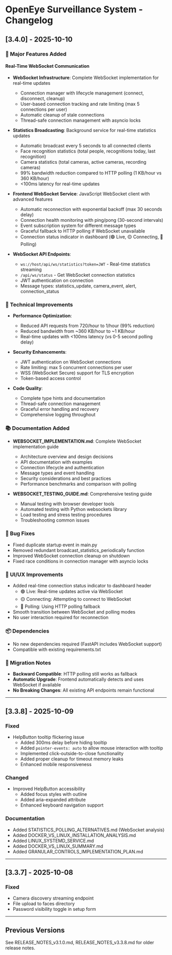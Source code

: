 # OpenEye Surveillance System - Changelog

## [3.4.0] - 2025-10-10

### 🚀 Major Features Added

#### Real-Time WebSocket Communication
- **WebSocket Infrastructure**: Complete WebSocket implementation for real-time updates
  - Connection manager with lifecycle management (connect, disconnect, cleanup)
  - User-based connection tracking and rate limiting (max 5 connections per user)
  - Automatic cleanup of stale connections
  - Thread-safe connection management with asyncio locks

- **Statistics Broadcasting**: Background service for real-time statistics updates
  - Automatic broadcast every 5 seconds to all connected clients
  - Face recognition statistics (total people, recognitions today, last recognition)
  - Camera statistics (total cameras, active cameras, recording cameras)
  - 99% bandwidth reduction compared to HTTP polling (1 KB/hour vs 360 KB/hour)
  - <100ms latency for real-time updates

- **Frontend WebSocket Service**: JavaScript WebSocket client with advanced features
  - Automatic reconnection with exponential backoff (max 30 seconds delay)
  - Connection health monitoring with ping/pong (30-second intervals)
  - Event subscription system for different message types
  - Graceful fallback to HTTP polling if WebSocket unavailable
  - Connection status indicator in dashboard (🟢 Live, 🟡 Connecting, 🔵 Polling)

- **WebSocket API Endpoints**:
  - `ws://host/api/ws/statistics?token=JWT` - Real-time statistics streaming
  - `/api/ws/status` - Get WebSocket connection statistics
  - JWT authentication on connection
  - Message types: statistics_update, camera_event, alert, connection_status

### 🔧 Technical Improvements

- **Performance Optimization**:
  - Reduced API requests from 720/hour to 1/hour (99% reduction)
  - Reduced bandwidth from ~360 KB/hour to ~1 KB/hour
  - Real-time updates with <100ms latency (vs 0-5 second polling delay)

- **Security Enhancements**:
  - JWT authentication on WebSocket connections
  - Rate limiting: max 5 concurrent connections per user
  - WSS (WebSocket Secure) support for TLS encryption
  - Token-based access control

- **Code Quality**:
  - Complete type hints and documentation
  - Thread-safe connection management
  - Graceful error handling and recovery
  - Comprehensive logging throughout

### 📚 Documentation Added

- **WEBSOCKET_IMPLEMENTATION.md**: Complete WebSocket implementation guide
  - Architecture overview and design decisions
  - API documentation with examples
  - Connection lifecycle and authentication
  - Message types and event handling
  - Security considerations and best practices
  - Performance benchmarks and comparison with polling

- **WEBSOCKET_TESTING_GUIDE.md**: Comprehensive testing guide
  - Manual testing with browser developer tools
  - Automated testing with Python websockets library
  - Load testing and stress testing procedures
  - Troubleshooting common issues

### 🐛 Bug Fixes

- Fixed duplicate startup event in main.py
- Removed redundant broadcast_statistics_periodically function
- Improved WebSocket connection cleanup on shutdown
- Fixed race conditions in connection manager with asyncio locks

### 🎨 UI/UX Improvements

- Added real-time connection status indicator to dashboard header
  - 🟢 Live: Real-time updates active via WebSocket
  - 🟡 Connecting: Attempting to connect to WebSocket
  - 🔵 Polling: Using HTTP polling fallback
- Smooth transition between WebSocket and polling modes
- No user interaction required for reconnection

### 📦 Dependencies

- No new dependencies required (FastAPI includes WebSocket support)
- Compatible with existing requirements.txt

### 🔄 Migration Notes

- **Backward Compatible**: HTTP polling still works as fallback
- **Automatic Upgrade**: Frontend automatically detects and uses WebSocket if available
- **No Breaking Changes**: All existing API endpoints remain functional

---

## [3.3.8] - 2025-10-09

### Fixed
- HelpButton tooltip flickering issue
  - Added 300ms delay before hiding tooltip
  - Added `pointer-events: auto` to allow mouse interaction with tooltip
  - Implemented click-outside-to-close functionality
  - Added proper cleanup for timeout memory leaks
  - Enhanced mobile responsiveness

### Changed
- Improved HelpButton accessibility
  - Added focus styles with outline
  - Added aria-expanded attribute
  - Enhanced keyboard navigation support

### Documentation
- Added STATISTICS_POLLING_ALTERNATIVES.md (WebSocket analysis)
- Added DOCKER_VS_LINUX_INSTALLATION_ANALYSIS.md
- Added LINUX_SYSTEMD_SERVICE.md
- Added DOCKER_VS_LINUX_SUMMARY.md
- Added GRANULAR_CONTROLS_IMPLEMENTATION_PLAN.md

---

## [3.3.7] - 2025-10-08

### Fixed
- Camera discovery streaming endpoint
- File upload to faces directory
- Password visibility toggle in setup form

---

## Previous Versions

See RELEASE_NOTES_v3.1.0.md, RELEASE_NOTES_v3.3.8.md for older release notes.
